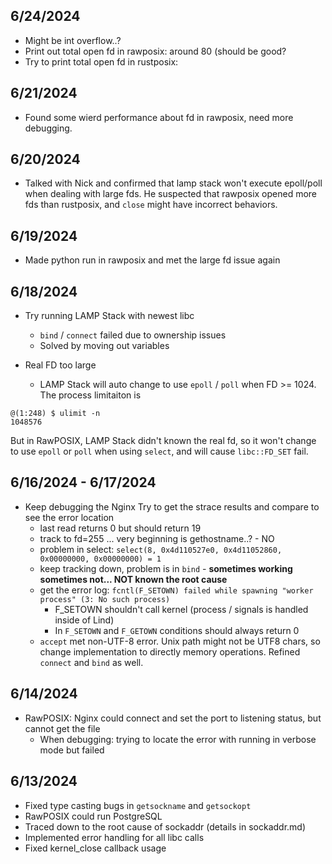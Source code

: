 ## 6/24/2024

- Might be int overflow..?
- Print out total open fd in rawposix: around 80 (should be good?
- Try to print total open fd in rustposix:

## 6/21/2024

- Found some wierd performance about fd in rawposix, need more debugging.

## 6/20/2024

- Talked with Nick and confirmed that lamp stack won't execute epoll/poll when dealing with large fds. He suspected that rawposix opened more fds than rustposix, and `close` might have incorrect behaviors.

## 6/19/2024

- Made python run in rawposix and met the large fd issue again

## 6/18/2024

- Try running LAMP Stack with newest libc
  - `bind` / `connect` failed due to ownership issues
  - Solved by moving out variables

- Real FD too large
  - LAMP Stack will auto change to use `epoll` / `poll` when FD >= 1024. The process limitaiton is

```
@(1:248) $ ulimit -n
1048576
```
    
But in RawPOSIX, LAMP Stack didn't known the real fd, so it won't change to use `epoll` or `poll` when using `select`, and will cause `libc::FD_SET` fail.
 
## 6/16/2024 - 6/17/2024

- Keep debugging the Nginx
  Try to get the strace results and compare to see the error location
  - last read returns 0 but should return 19
  - track to fd=255 ... very beginning is gethostname..? - NO
  - problem in select: `select(8, 0x4d110527e0, 0x4d11052860, 0x00000000, 0x00000000) = 1`
  - keep tracking down, problem is in `bind` - **sometimes working sometimes not... NOT known the root cause**
  - get the error log: `fcntl(F_SETOWN) failed while spawning "worker process" (3: No such process)`
  	- F_SETOWN shouldn't call kernel (process / signals is handled inside of Lind)
	- In `F_SETOWN` and `F_GETOWN` conditions should always return 0
  - `accept` met non-UTF-8 error. Unix path might not be UTF8 chars, so change implementation to directly memory operations. Refined `connect` and `bind` as well. 

## 6/14/2024

- RawPOSIX: Nginx could connect and set the port to listening status, but cannot get the file
  - When debugging: trying to locate the error with running in verbose mode but failed 

## 6/13/2024

- Fixed type casting bugs in `getsockname` and `getsockopt`
- RawPOSIX could run PostgreSQL
- Traced down to the root cause of sockaddr (details in sockaddr.md)
- Implemented error handling for all libc calls
- Fixed kernel_close callback usage
